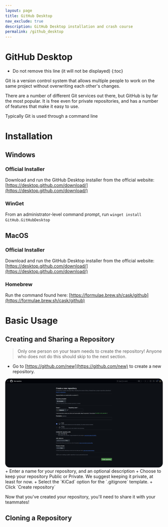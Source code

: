```yaml
---
layout: page
title: GitHub Desktop
nav_exclude: true
description: GitHub Desktop installation and crash course
permalink: /github_desktop
---
```


GitHub Desktop  
==============

* Do not remove this line (it will not be displayed)
{:toc}

Git is a version control system that allows multiple people to work on the same project without overwriting each other's changes.

There are a number of different Git services out there, but GitHub is by far the most popular.  It is free even for private repositories, and has a number of features that make it easy to use.

Typically Git is used through a command line

# Installation
## Windows
### Official Installer
Download and run the GitHub Desktop installer from the official website: [https://desktop.github.com/download/](https://desktop.github.com/download/)

### WinGet
From an administrator-level command prompt, run
`winget install GitHub.GitHubDesktop`

## MacOS
### Official Installer
Download and run the GitHub Desktop installer from the official website: [https://desktop.github.com/download/](https://desktop.github.com/download/)

### Homebrew

Run the command found here: [https://formulae.brew.sh/cask/github](https://formulae.brew.sh/cask/github)

# Basic Usage
## Creating and Sharing a Repository
> Only one person on your team needs to create the repository!  Anyone who does not do this should skip to the next section.
+ Go to [https://github.com/new](https://github.com/new) to create a new repository.
<img src="/assets/note6/github-new.png" style="border-radius: 1em" alt="GitHub repository creation page">
+ Enter a name for your repository, and an optional description
+ Choose to keep your repository Public or Private.  We suggest keeping it private, at least for now.
+ Select the `KiCad` option for the `.gitignore` template.
+ Click `Create repository`

Now that you've created your repository, you'll need to share it with your teammates!

## Cloning a Repository
